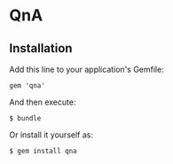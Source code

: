# QnA

## Installation

Add this line to your application's Gemfile:

    gem 'qna'

And then execute:

    $ bundle

Or install it yourself as:

    $ gem install qna

